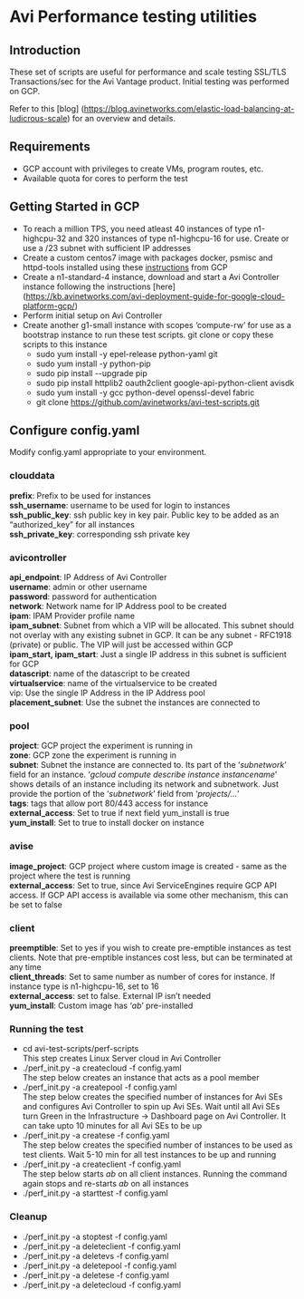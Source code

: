 # Avi Performance testing utilities

## Introduction

These set of scripts are useful for performance and scale testing SSL/TLS Transactions/sec for the Avi Vantage product. Initial testing was performed on GCP.

Refer to this [blog] (https://blog.avinetworks.com/elastic-load-balancing-at-ludicrous-scale) for an overview and details.

## Requirements

- GCP account with privileges to create VMs, program routes, etc.
- Available quota for cores to perform the test 

## Getting Started in GCP

- To reach a million TPS, you need atleast 40 instances of type n1-highcpu-32 and 320 instances of type n1-highcpu-16 for use. Create or use a /23 subnet with sufficient IP addresses
- Create a custom centos7 image with packages docker, psmisc and httpd-tools installed using these [instructions](https://cloud.google.com/compute/docs/images/create-delete-deprecate-private-images) from GCP
- Create a n1-standard-4 instance, download and start a Avi Controller instance following the instructions [here] (https://kb.avinetworks.com/avi-deployment-guide-for-google-cloud-platform-gcp/)
- Perform initial setup on Avi Controller 
- Create another g1-small instance with scopes ‘compute-rw’ for use as a bootstrap instance to run these test scripts. git clone or copy these scripts to this instance
    - sudo yum install -y epel-release python-yaml git
    - sudo yum install -y python-pip
    - sudo pip install --upgrade pip
    - sudo pip install httplib2 oauth2client google-api-python-client avisdk
    - sudo yum install -y gcc python-devel openssl-devel fabric
    - git clone https://github.com/avinetworks/avi-test-scripts.git

## Configure config.yaml

Modify config.yaml appropriate to your environment.

### clouddata

**prefix**: Prefix to be used for instances  
**ssh_username**: username to be used for login to instances  
**ssh_public_key**: ssh public key in key pair. Public key to be added as an “authorized_key” for all instances  
**ssh_private_key**: corresponding ssh private key  

### avicontroller

**api_endpoint**: IP Address of Avi Controller  
**username**: admin or other username  
**password**: password for authentication  
**network**: Network name for IP Address pool to be created  
**ipam**: IPAM Provider profile name  
**ipam_subnet**: Subnet from which a VIP will be allocated. This subnet should not overlay with any existing subnet in GCP. It can be any subnet - RFC1918 (private) or public. The VIP will just be accessed within GCP  
**ipam_start, ipam_start**: Just a single IP address in this subnet is sufficient for GCP  
**datascript**: name of the datascript to be created  
**virtualservice**: name of the virtualservice to be created  
vip: Use the single IP Address in the IP Address pool  
**placement_subnet**: Use the subnet the instances are connected to  

### pool

**project**: GCP project the experiment is running in  
**zone**: GCP zone the experiment is running in  
**subnet**: Subnet the instance are connected to. Its part of the ‘*subnetwork*’ field for an instance. ‘*gcloud compute describe instance instancename*’ shows details of an instance including its network and subnetwork. Just provide the portion of the ‘*subnetwork*’ field from ‘*projects/…*’  
**tags**: tags that allow port 80/443 access for instance  
**external_access**: Set to true if next field yum_install is true  
**yum_install**: Set to true to install docker on instance  

### avise

**image_project**: GCP project where custom image is created - same as the project where the test is running  
**external_access**: Set to true, since Avi ServiceEngines require GCP API access. If GCP API access is available via some other mechanism, this can be set to false  

### client

**preemptible**: Set to yes if you wish to create pre-emptible instances as test clients. Note that pre-emptible instances cost less, but can be terminated at any time  
**client_threads**: Set to same number as number of cores for instance. If instance type is n1-highcpu-16, set to 16  
**external_access**: set to false. External IP isn’t needed  
**yum_install**: Custom image has ‘*ab*’ pre-installed  

### Running the test

- cd avi-test-scripts/perf-scripts  
This step creates Linux Server cloud in Avi Controller  
- ./perf_init.py -a createcloud -f config.yaml  
The step below creates an instance that acts as a pool member  
- ./perf_init.py -a createpool -f config.yaml  
The step below creates the specified number of instances for Avi SEs and configures Avi Controller to spin up Avi SEs. Wait until all Avi SEs turn Green in the Infrastructure -> Dashboard page on Avi Controller. It can take upto 10 minutes for all Avi SEs to be up  
- ./perf_init.py -a createse -f config.yaml  
The step below creates the specified number of instances to be used as test clients. Wait 5-10 min for all test instances to be up and running  
- ./perf_init.py -a createclient -f config.yaml  
The step below starts _ab_ on all client instances. Running the command again stops and re-starts _ab_ on all instances  
- ./perf_init.py -a starttest -f config.yaml  

### Cleanup

- ./perf_init.py -a stoptest -f config.yaml
- ./perf_init.py -a deleteclient -f config.yaml
- ./perf_init.py -a deletevs -f config.yaml
- ./perf_init.py -a deletepool -f config.yaml
- ./perf_init.py -a deletese -f config.yaml
- ./perf_init.py -a deletecloud -f config.yaml
